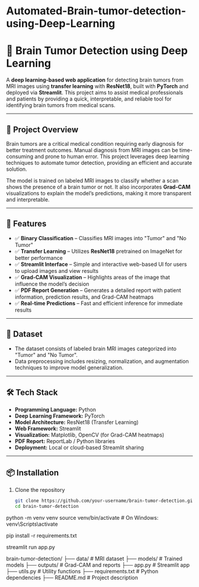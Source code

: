 # Automated-Brain-tumor-detection-using-Deep-Learning
# 🧠 Brain Tumor Detection using Deep Learning

A **deep learning-based web application** for detecting brain tumors from MRI images using **transfer learning** with **ResNet18**, built with **PyTorch** and deployed via **Streamlit**. This project aims to assist medical professionals and patients by providing a quick, interpretable, and reliable tool for identifying brain tumors from medical scans.

---

## 📖 Project Overview

Brain tumors are a critical medical condition requiring early diagnosis for better treatment outcomes. Manual diagnosis from MRI images can be time-consuming and prone to human error. This project leverages deep learning techniques to automate tumor detection, providing an efficient and accurate solution.

The model is trained on labeled MRI images to classify whether a scan shows the presence of a brain tumor or not. It also incorporates **Grad-CAM** visualizations to explain the model’s predictions, making it more transparent and interpretable.

---

## 🚀 Features

- ✅ **Binary Classification** – Classifies MRI images into "Tumor" and "No Tumor"
- ✅ **Transfer Learning** – Utilizes **ResNet18** pretrained on ImageNet for better performance
- ✅ **Streamlit Interface** – Simple and interactive web-based UI for users to upload images and view results
- ✅ **Grad-CAM Visualization** – Highlights areas of the image that influence the model’s decision
- ✅ **PDF Report Generation** – Generates a detailed report with patient information, prediction results, and Grad-CAM heatmaps
- ✅ **Real-time Predictions** – Fast and efficient inference for immediate results

---

## 📂 Dataset

- The dataset consists of labeled brain MRI images categorized into "Tumor" and "No Tumor".
- Data preprocessing includes resizing, normalization, and augmentation techniques to improve model generalization.

---

## 🛠 Tech Stack

- **Programming Language:** Python
- **Deep Learning Framework:** PyTorch
- **Model Architecture:** ResNet18 (Transfer Learning)
- **Web Framework:** Streamlit
- **Visualization:** Matplotlib, OpenCV (for Grad-CAM heatmaps)
- **PDF Report:** ReportLab / Python libraries
- **Deployment:** Local or cloud-based Streamlit sharing

---

## 📦 Installation

1. Clone the repository  
   ```bash
   git clone https://github.com/your-username/brain-tumor-detection.git
   cd brain-tumor-detection

python -m venv venv
source venv/bin/activate  # On Windows: venv\Scripts\activate

pip install -r requirements.txt

streamlit run app.py

brain-tumor-detection/
├── data/               # MRI dataset
├── models/             # Trained models
├── outputs/            # Grad-CAM and reports
├── app.py              # Streamlit app
├── utils.py            # Utility functions
├── requirements.txt    # Python dependencies
├── README.md           # Project description
